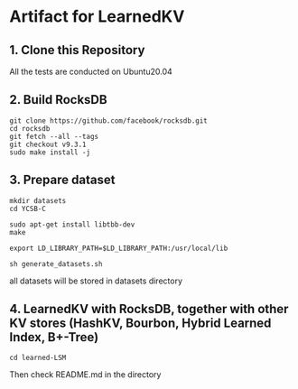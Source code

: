 # Artifact for LearnedKV

## 1. Clone this Repository
All the tests are conducted on Ubuntu20.04

## 2. Build RocksDB
```
git clone https://github.com/facebook/rocksdb.git
cd rocksdb
git fetch --all --tags
git checkout v9.3.1
sudo make install -j
```

## 3. Prepare dataset
```
mkdir datasets
cd YCSB-C

sudo apt-get install libtbb-dev
make

export LD_LIBRARY_PATH=$LD_LIBRARY_PATH:/usr/local/lib

sh generate_datasets.sh
```
all datasets will be stored in datasets directory

## 4. LearnedKV with RocksDB, together with other KV stores (HashKV, Bourbon, Hybrid Learned Index, B+-Tree)
```
cd learned-LSM
```
Then check README.md in the directory


